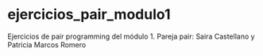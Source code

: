 # ejercicios_pair_modulo1
Ejercicios de pair programming del módulo 1. Pareja pair: Saira Castellano y Patricia Marcos Romero
